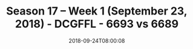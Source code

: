 ---
title: Season 17 – Week 1 (September 23, 2018) - DCGFFL - 6693 vs 6689
teams_score:
- team: 6693
  score:
- team: 6689
  score: 20
mvp: TBD
game-ball: TBD
sportsperson: TBD
season: 17
week: 1
date: '2018-09-24T08:00:08'
pageid: season-17-week-1-september-23-2018-6693-vs-6689
---
